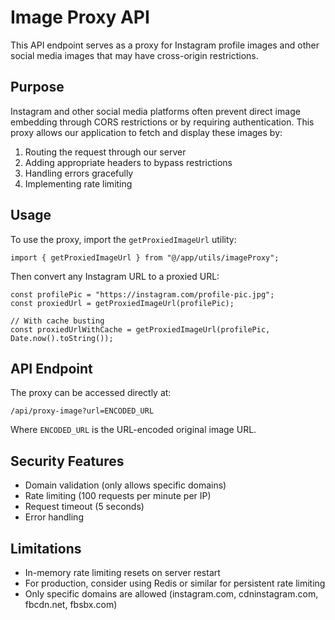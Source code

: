 # Image Proxy API

This API endpoint serves as a proxy for Instagram profile images and other social media images that may have cross-origin restrictions.

## Purpose

Instagram and other social media platforms often prevent direct image embedding through CORS restrictions or by requiring authentication. This proxy allows our application to fetch and display these images by:

1. Routing the request through our server
2. Adding appropriate headers to bypass restrictions
3. Handling errors gracefully
4. Implementing rate limiting

## Usage

To use the proxy, import the `getProxiedImageUrl` utility:

```tsx
import { getProxiedImageUrl } from "@/app/utils/imageProxy";
```

Then convert any Instagram URL to a proxied URL:

```tsx
const profilePic = "https://instagram.com/profile-pic.jpg";
const proxiedUrl = getProxiedImageUrl(profilePic);

// With cache busting
const proxiedUrlWithCache = getProxiedImageUrl(profilePic, Date.now().toString());
```

## API Endpoint

The proxy can be accessed directly at:

```
/api/proxy-image?url=ENCODED_URL
```

Where `ENCODED_URL` is the URL-encoded original image URL.

## Security Features

- Domain validation (only allows specific domains)
- Rate limiting (100 requests per minute per IP)
- Request timeout (5 seconds)
- Error handling

## Limitations

- In-memory rate limiting resets on server restart
- For production, consider using Redis or similar for persistent rate limiting
- Only specific domains are allowed (instagram.com, cdninstagram.com, fbcdn.net, fbsbx.com) 